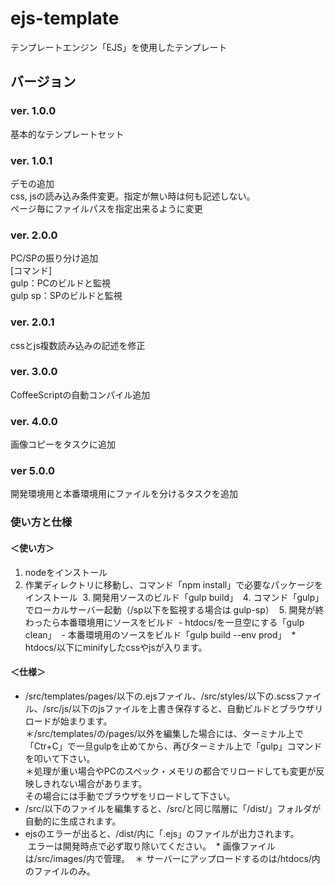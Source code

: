 # ejs-template
テンプレートエンジン「EJS」を使用したテンプレート


## バージョン

### ver. 1.0.0
基本的なテンプレートセット

### ver. 1.0.1
デモの追加  
css, jsの読み込み条件変更。指定が無い時は何も記述しない。  
ページ毎にファイルパスを指定出来るように変更

### ver. 2.0.0
PC/SPの振り分け追加  
[コマンド]  
gulp：PCのビルドと監視  
gulp sp：SPのビルドと監視  

### ver. 2.0.1
cssとjs複数読み込みの記述を修正  

### ver. 3.0.0
CoffeeScriptの自動コンパイル追加  

### ver. 4.0.0
画像コピーをタスクに追加

### ver 5.0.0
開発環境用と本番環境用にファイルを分けるタスクを追加


### 使い方と仕様


#### ＜使い方＞
  1. nodeをインストール
  2. 作業ディレクトリに移動し、コマンド「npm install」で必要なパッケージをインストール
  3. 開発用ソースのビルド「gulp build」
  4. コマンド「gulp」でローカルサーバー起動（/sp以下を監視する場合は gulp-sp）
  5. 開発が終わったら本番環境用にソースをビルド
  - htdocs/を一旦空にする「gulp clean」
  - 本番環境用のソースをビルド「gulp build --env prod」
  * htdocs/以下にminifyしたcssやjsが入ります。

#### ＜仕様＞
  * /src/templates/pages/以下の.ejsファイル、/src/styles/以下の.scssファイル、/src/js/以下のjsファイルを上書き保存すると、自動ビルドとブラウザリロードが始まります。  
  ＊/src/templates/の/pages/以外を編集した場合には、ターミナル上で「Ctr+C」で一旦gulpを止めてから、再びターミナル上で「gulp」コマンドを叩いて下さい。  
  ＊処理が重い場合やPCのスペック・メモリの都合でリロードしても変更が反映しきれない場合があります。  
  その場合には手動でブラウザをリロードして下さい。
  * /src/以下のファイルを編集すると、/src/と同じ階層に「/dist/」フォルダが自動的に生成されます。  
  * ejsのエラーが出ると、/dist/内に「.ejs」のファイルが出力されます。  
  エラーは開発時点で必ず取り除いてください。
  * 画像ファイルは/src/images/内で管理。 
  ＊ サーバーにアップロードするのは/htdocs/内のファイルのみ。
